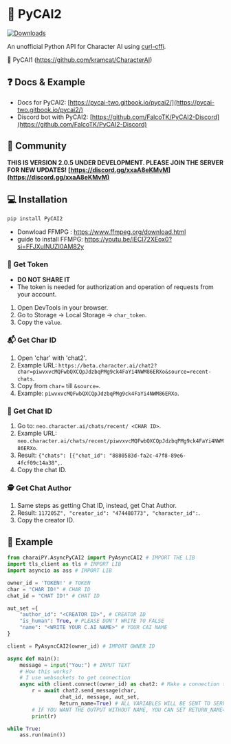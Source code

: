 # 💬 PyCAI2

[![Downloads](https://static.pepy.tech/badge/pycai2)](https://pepy.tech/project/pycai2)

An unofficial Python API for Character AI using [curl-cffi](https://github.com/yifeikong/curl_cffi).

 💬 PyCAI1
(https://github.com/kramcat/CharacterAI)

## ❓ Docs & Example

- Docs for PyCAI2: [https://pycai-two.gitbook.io/pycai2/](https://pycai-two.gitbook.io/pycai2/)
- Discord bot with PyCAI2: [https://github.com/FalcoTK/PyCAI2-Discord](https://github.com/FalcoTK/PyCAI2-Discord)

## 🏅 Community
**THIS IS VERSION 2.0.5 UNDER DEVELOPMENT. PLEASE JOIN THE SERVER FOR NEW UPDATES!
[https://discord.gg/xxaA8eKMvM](https://discord.gg/xxaA8eKMvM)**

## 💻 Installation
```bash
pip install PyCAI2
```
- Donwload FFMPG : https://www.ffmpeg.org/download.html
- guide to install FFMPG: https://youtu.be/IECI72XEox0?si=FFJXulNUZI0AM82y

### 🔑 Get Token 
- **DO NOT SHARE IT**
- The token is needed for authorization and operation of requests from your account.
1. Open DevTools in your browser.
2. Go to Storage -> Local Storage -> `char_token`.
3. Copy the `value`.

### 📬 Get Char ID
1. Open 'char' with 'chat2'.
2. Example URL: `https://beta.character.ai/chat2?char=piwvxvcMQFwbQXCQpJdzbqPMg9ck4FaYi4NWM86ERXo&source=recent-chats`.
3. Copy from `char=` till `&source=`.
4. Example: `piwvxvcMQFwbQXCQpJdzbqPMg9ck4FaYi4NWM86ERXo`.

### 👻 Get Chat ID
1. Go to: `neo.character.ai/chats/recent/ <CHAR ID>`.
2. Example URL: `neo.character.ai/chats/recent/piwvxvcMQFwbQXCQpJdzbqPMg9ck4FaYi4NWM86ERXo`.
3. Result: `{"chats": [{"chat_id": "8880583d-fa2c-47f8-89e6-4fcf09c14a38",`.
4. Copy the chat ID.

### 🕵️ Get Chat Author
1. Same steps as getting Chat ID, instead, get Chat Author.
2. Result: `117205Z", "creator_id": "474480773", "character_id":`.
3. Copy the creator ID.

## 📙 Example
```python
from charaiPY.AsyncPyCAI2 import PyAsyncCAI2 # IMPORT THE LIB
import tls_client as tls # IMPORT LIB
import asyncio as ass # IMPORT LIB

owner_id = 'TOKEN!' # TOKEN 
char = "CHAR ID!" # CHAR ID
chat_id = "CHAT ID!" # CHAT ID

aut_set ={
    "author_id": "<CREATOR ID>", # CREATOR ID
    "is_human": True, # PLEASE DON'T WRITE TO FALSE
    "name": "<WRITE YOUR C.AI NAME>" # YOUR CAI NAME 
}

client = PyAsyncCAI2(owner_id) # IMPORT OWNER ID

async def main():
    message = input("You:") # INPUT TEXT
    # How this works?
    # I use websockets to get connection
    async with client.connect(owner_id) as chat2: # Make a connection to the server
        r = await chat2.send_message(char,
                 chat_id, message, aut_set,
                 Return_name=True) # ALL VARIABLES WILL BE SENT TO SERVER
        # IF YOU WANT THE OUTPUT WITHOUT NAME, YOU CAN SET RETURN_NAME=False
        print(r)

while True:
    ass.run(main())
```


